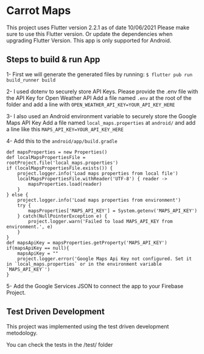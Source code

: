 # Carrot Maps

This project uses Flutter version 2.2.1 as of date 10/06/2021
Please make sure to use this Flutter version. Or update the dependencies when upgrading Flutter Version.
This app is only supported for Android.

## Steps to build & run App

1- First we will generate the generated files by running:
`$ flutter pub run build_runner build`

2- I used dotenv to securely store API Keys. Please provide the .env file with the API Key for Open Weather API
Add a file named `.env` at the root of the folder and add a line with `OPEN_WEATHER_API_KEY=YOUR_API_KEY_HERE`

3- I also used an Android environment variable to securely store the Google Maps API Key
Add a file named `local_maps.properties` at `android/` and add a line like this `MAPS_API_KEY=YOUR_API_KEY_HERE`

4- Add this to the `android/app/build.gradle` 
```
def mapsProperties = new Properties()
def localMapsPropertiesFile = rootProject.file('local_maps.properties')
if (localMapsPropertiesFile.exists()) {
    project.logger.info('Load maps properties from local file')
    localMapsPropertiesFile.withReader('UTF-8') { reader ->
        mapsProperties.load(reader)
    }
} else {
    project.logger.info('Load maps properties from environment')
    try {
        mapsProperties['MAPS_API_KEY'] = System.getenv('MAPS_API_KEY')
    } catch(NullPointerException e) {
        project.logger.warn('Failed to load MAPS_API_KEY from environment.', e)
    }
}
def mapsApiKey = mapsProperties.getProperty('MAPS_API_KEY')
if(mapsApiKey == null){
    mapsApiKey = ""
    project.logger.error('Google Maps Api Key not configured. Set it in `local_maps.properties` or in the environment variable `MAPS_API_KEY`')
}
```

5- Add the Google Services JSON to connect the app to your Firebase Project.

## Test Driven Development

This project was implemented using the test driven development metodology.

You can check the tests in the /test/ folder
